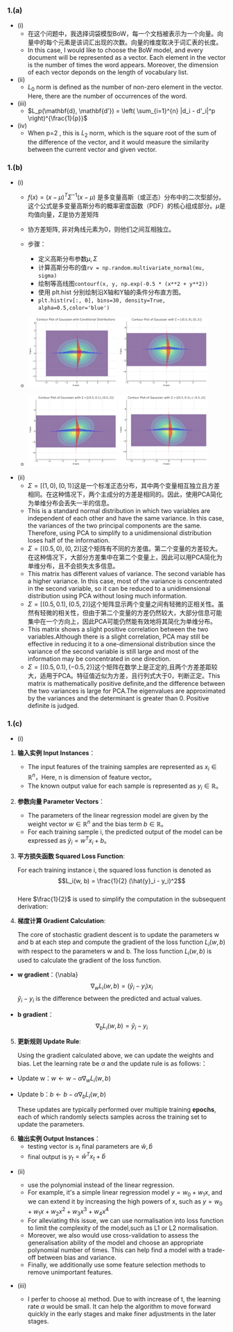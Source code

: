 ### 1.(a)
- (i)
  *  在这个问题中，我选择词袋模型BoW，每一个文档被表示为一个向量。向量中的每个元素是该词汇出现的次数。向量的维度取决于词汇表的长度。
  * In this case, I would like to choose the BoW model, and every document will be represented as a vector. Each element in the vector is the number of times the word appears. Moreover, the dimension of each vector deponds on the length of vocabulary list.
- (ii)
  * $L_0$ norm is defined as the number of non-zero element in the vector. Here, there are the number of occurrences of the word. 
- (iii)
    * $L_p(\mathbf{d}, \mathbf{d'}) = \left( \sum_{i=1}^{n} |d_i - d'_i|^p \right)^{\frac{1}{p}}$
- (iv)
    * When p=2 , this is $L_2$ norm, which is the square root of the sum of the difference of the vector, and it would measure the similarity between the current vector and given vector.
### 1.(b)
- (i)
   * $f(x)=(x-\mu)^T\Sigma^{-1}(x-\mu)$ 是多变量高斯（或正态）分布中的二次型部分。这个公式是多变量高斯分布的概率密度函数（PDF）的核心组成部分。$\mu$是均值向量，$\Sigma$是协方差矩阵
   * 协方差矩阵, 非对角线元素为0，则他们之间互相独立。
   * 步骤：
     * 定义高斯分布参数$\mu,\Sigma$ 
     * 计算高斯分布的值`rv = np.random.multivariate_normal(mu, sigma)`
     * 绘制等高线图`contourf(x, y, np.exp(-0.5 * (x**2 + y**2))`
     * 使用 plt.hist 分别绘制沿X轴和Y轴的条件分布直方图。
     * `plt.hist(rv[:, 0], bins=30, density=True, alpha=0.5,color='blue') `
  
    * <img src="image.png" width="45%"> <img src="image-1.png" width="45%">
    * <img src="image-2.png" width="45%"> <img src="image-3.png" width="45%">
- (ii)
  * $\Sigma=[(1,0),(0,1)]$这是一个标准正态分布，其中两个变量相互独立且方差相同。在这种情况下，两个主成分的方差是相同的。因此，使用PCA简化为单维分布会丢失一半的信息。
  * This is a standard normal distribution in which two variables are independent of each other and have the same variance. In this case, the variances of the two principal components are the same. Therefore, using PCA to simplify to a unidimensional distribution loses half of the information.
  * $\Sigma=[(0.5,0),(0,2)]$这个矩阵有不同的方差值。第二个变量的方差较大。在这种情况下，大部分方差集中在第二个变量上，因此可以用PCA简化为单维分布，且不会损失太多信息。
  * This matrix has different values of variance. The second variable has a higher variance. In this case, most of the variance is concentrated in the second variable, so it can be reduced to a unidimensional distribution using PCA without losing much information.
  * $\Sigma=[(0.5,0.1),(0.5,2)]$这个矩阵显示两个变量之间有轻微的正相关性。虽然有轻微的相关性，但由于第二个变量的方差仍然较大，大部分信息可能集中在一个方向上，因此PCA可能仍然能有效地将其简化为单维分布。
  * This matrix shows a slight positive correlation between the two variables.Although there is a slight correlation, PCA may still be effective in reducing it to a one-dimensional distribution since the variance of the second variable is still large and most of the information may be concentrated in one direction.
  * $\Sigma=[(0.5,0.1),(-0.5,2)]$这个矩阵在数学上是正定的,且两个方差差距较大，适用于PCA。特征值近似为方差，且行列式大于0，判断正定。This matrix is mathematically positive definite,and the difference between the two variances is large for PCA.The eigenvalues are approximated by the variances and the determinant is greater than 0. Positive definite is judged.


### 1.(c)
- (i)
1. **输入实例 Input Instances**：
   - The input features of the training samples are represented as $x_i \in \mathbb{R}^n$，Here, n is dimension of feature vector。
   - The known output value for each sample is represented as $y_i \in \mathbb{R}$。

2. **参数向量 Parameter Vectors**：
   - The parameters of the linear regression model are given by the weight vector $w \in \mathbb{R}^n$ and the bias term $b \in \mathbb{R}$。
   - For each training sample i, the predicted output of the model can be expressed as $\hat{y}_i = w^T x_i + b$。

3. **平方损失函数 Squared Loss Function**:
    
    For each training instance i, the squared loss function is denoted as
    $$L_i(w, b) = \frac{1}{2} (\hat{y}_i - y_i)^2$$  
    Here $\frac{1}{2}$ is used to simplify the computation in the subsequent derivation:

4. **梯度计算 Gradient Calculation**: 

    The core of stochastic gradient descent is to update the parameters w and b at each step and compute the gradient of the loss function $L_i(w, b)$ with respect to the parameters w and b. The loss function $L_i(w, b)$ is used to calculate the gradient of the loss function.

- **w gradient**：{\nabla}
  $$ \nabla_{w} L_i(w, b) = (\hat{y}_i - y_i) x_i $$
  $\hat{y}_i - y_i$ is the difference between the predicted and actual values.

- **b gradient**：
  $$ \nabla_{b} L_i(w, b) = \hat{y}_i - y_i $$

5. **更新规则 Update Rule**:
 
    Using the gradient calculated above, we can update the weights and bias. Let the learning rate be $\alpha$ and the update rule is as follows:：

- Update w：$w \leftarrow w - \alpha \nabla_{w} L_i(w, b)$
- Update b：$b \leftarrow b - \alpha \nabla_{b} L_i(w, b)$

    These updates are typically performed over multiple training **epochs**, each of which randomly selects samples across the training set to update the parameters.

6. **输出实例 Output Instances**：
    * testing vector is $x_t$ final parameters are $\hat w,\hat b$ 
    * final output is $y_t = \hat w^T x_t + \hat b$ 
- (ii)
  * use the polynomial instead of the linear regression.
  * For example, it's a simple linear regression model $y=w_0+w_1x$, and we can extend it by increasing the high powers of x, such as $y=w_0+w_1x+w_2x^2+w_3x^3+w_4x^4$
  * For alleviating this issue, we can use normalisation into loss function to limit the complexity of the model,such as L1 or L2 normalisation.
  * Moreover, we also would use cross-validation to assess the generalisation ability of the model and choose an appropriate polynomial number of times. This can help find a model with a trade-off between bias and variance.
  * Finally, we additionally use some feature selection methods to remove unimportant features.

- (iii)
  * I perfer to choose a) method. Due to with increase of t, the learning rate $\alpha$ would be small. It can help the algorithm to move forward quickly in the early stages and make finer adjustments in the later stages.
